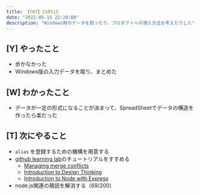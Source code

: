 ```yaml
---
title: 【YWT】210513
date: "2021-05-13 22:20:00"
description: "Windows用のデータを取ったり、プロダクトへの導入方法を考えたりした"
---
```


## [Y] やったこと

- 歩かなかった
- Windows版の入力データを取り、まとめた

## [W] わかったこと

- データが一定の形式になることが決まって、SpreadSheetでデータの構造を作ったら楽だった

## [T] 次にやること

- `alias` を登録するための機構を用意する
- [github learning lab](https://lab.github.com/githubtraining)のチュートリアルをすすめる
  - [Managing merge conflicts](https://lab.github.com/githubtraining/managing-merge-conflicts)
  - [Introduction to Design Thinking](https://lab.github.com/githubtraining/introduction-to-design-thinking)
  - [Introduction to Node with Express](https://lab.github.com/everydeveloper/introduction-to-node-with-express)
- node.js関連の積読を解消する（69/200）
